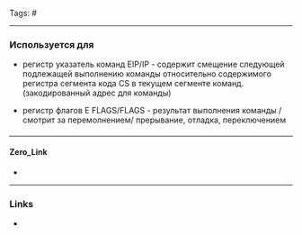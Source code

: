 Tags: #
***
### Используется для
- регистр указатель команд EIP/IP - содержит смещение следующей подлежащей выполнению команды относительно содержимого регистра сегмента кода CS в текущем сегменте команд. (закодированный адрес для команды)

- регистр флагов E FLAGS/FLAGS - результат выполнения команды / смотрит за перемолнением/ прерывание, отладка, переключением

####

***
#### Zero_Link
- 
***
### Links
- 

